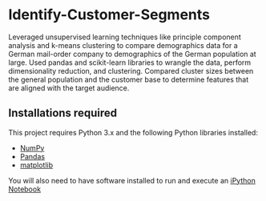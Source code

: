 # Identify-Customer-Segments


Leveraged unsupervised learning techniques like principle component analysis and k-means clustering to compare demographics data for a German mail-order company to demographics of the German population at large. Used pandas and scikit-learn libraries to wrangle the data, perform dimensionality reduction, and clustering. Compared cluster sizes between the general population and the customer base to determine features that are aligned with the target audience.


## Installations required
This project requires Python 3.x and the following Python libraries installed:

- [NumPy](http://www.numpy.org/)
- [Pandas](http://pandas.pydata.org/)
- [matplotlib](https://matplotlib.org/)

You will also need to have software installed to run and execute an [iPython Notebook](http://ipython.org/notebook.html)
